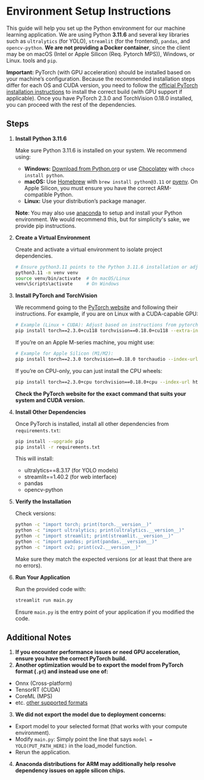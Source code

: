 # Environment Setup Instructions

This guide will help you set up the Python environment for our machine learning application.
We are using Python **3.11.6** and several key libraries such as `ultralytics` (for YOLO), `streamlit` (for the frontend), `pandas`, and `opencv-python`. **We are not providing a Docker container**, since the client may be on macOS (Intel or Apple Silicon (Req. Pytorch MPS)), Windows, or Linux. tools and `pip`.

**Important:** PyTorch (with GPU acceleration) should be installed based on your machine’s configuration. Because the recommended installation steps differ for each OS and CUDA version, you need to follow the [official PyTorch installation instructions](https://pytorch.org/get-started/locally/) to install the correct build (with GPU support if applicable). Once you have PyTorch 2.3.0 and TorchVision 0.18.0 installed, you can proceed with the rest of the dependencies.

## Steps

1. **Install Python 3.11.6**

   Make sure Python 3.11.6 is installed on your system. We recommend using:

   - **Windows:** [Download from Python.org](https://www.python.org/downloads/) or use [Chocolatey](https://chocolatey.org/) with `choco install python`.
   - **macOS:** Use [Homebrew](https://brew.sh/) with `brew install python@3.11` or [pyenv](https://github.com/pyenv/pyenv). On Apple Silicon, you must ensure you have the correct ARM-compatible Python.
   - **Linux:** Use your distribution’s package manager.

   **Note**: You may also use [anaconda](https://docs.anaconda.com/miniconda/install/) to setup and install your Python environment. We would recommend this, but for simplicity's sake, we provide pip instructions.

2. **Create a Virtual Environment**

   Create and activate a virtual environment to isolate project dependencies.

   ```bash
   # Ensure python3.11 points to the Python 3.11.6 installation or adjust path accordingly.
   python3.11 -m venv venv
   source venv/bin/activate  # On macOS/Linux
   venv\Scripts\activate     # On Windows
   ```

3. **Install PyTorch and TorchVision**

   We recommend going to the [PyTorch website](https://pytorch.org/get-started/locally/) and following their instructions. For example, if you are on Linux with a CUDA-capable GPU:

   ```bash
   # Example (Linux + CUDA): Adjust based on instructions from pytorch.org
   pip install torch==2.3.0+cu118 torchvision==0.18.0+cu118 --extra-index-url https://download.pytorch.org/whl/cu118
   ```

   If you’re on an Apple M-series machine, you might use:

   ```bash
   # Example for Apple Silicon (M1/M2):
   pip install torch==2.3.0 torchvision==0.18.0 torchaudio --index-url https://download.pytorch.org/whl/cpu
   ```

   If you’re on CPU-only, you can just install the CPU wheels:

   ```bash
   pip install torch==2.3.0+cpu torchvision==0.18.0+cpu --index-url https://download.pytorch.org/whl/cpu
   ```

   **Check the PyTorch website for the exact command that suits your system and CUDA version.**

4. **Install Other Dependencies**

   Once PyTorch is installed, install all other dependencies from `requirements.txt`:

   ```bash
   pip install --upgrade pip
   pip install -r requirements.txt
   ```

   This will install:

   - ultralytics==8.3.17 (for YOLO models)
   - streamlit==1.40.2 (for web interface)
   - pandas
   - opencv-python

5. **Verify the Installation**

   Check versions:

   ```bash
   python -c "import torch; print(torch.__version__)"
   python -c "import ultralytics; print(ultralytics.__version__)"
   python -c "import streamlit; print(streamlit.__version__)"
   python -c "import pandas; print(pandas.__version__)"
   python -c "import cv2; print(cv2.__version__)"
   ```

   Make sure they match the expected versions (or at least that there are no errors).

6. **Run Your Application**

   Run the provided code with:

   ```bash
   streamlit run main.py
   ```

   Ensure `main.py` is the entry point of your application if you modified the code.

## Additional Notes

1. **If you encounter performance issues or need GPU acceleration, ensure you have the correct PyTorch build.**
2. **Another optimization would be to export the model from PyTorch format (`.pt`) and instead use one of:**

- Onnx (Cross-platform)
- TensorRT (CUDA)
- CoreML (MPS)
- etc. [other supported formats](https://docs.ultralytics.com/modes/export/#arguments)

3. **We did not export the model due to deployment concerns:**

- Export model to your selected format (that works with your compute environment).
- Modify `main.py`: Simply point the line that says `model = YOLO(PUT_PATH_HERE)` in the load_model function.
- Rerun the application.

4. **Anaconda distributions for ARM may additionally help resolve dependency issues on apple silicon chips.**

